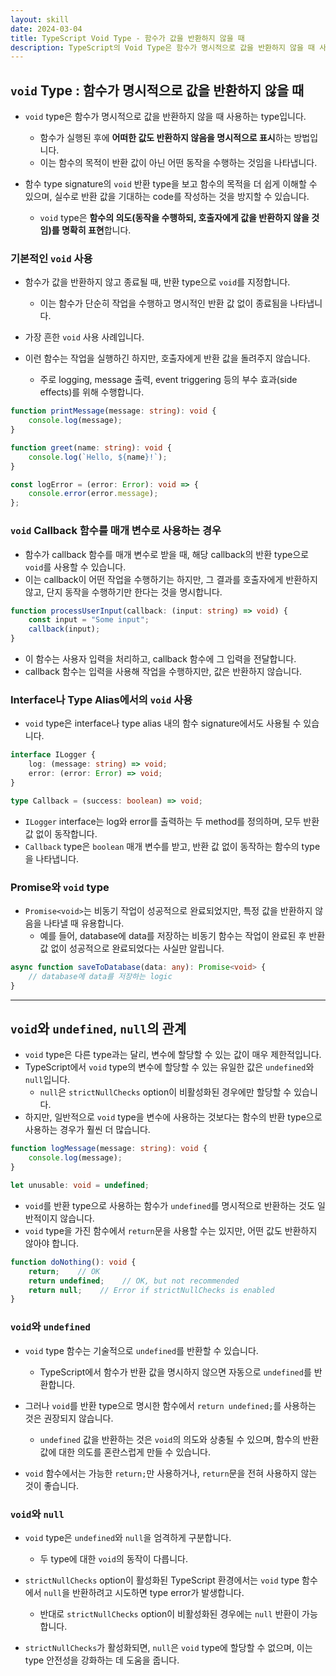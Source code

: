 ```yaml
---
layout: skill
date: 2024-03-04
title: TypeScript Void Type - 함수가 값을 반환하지 않을 때
description: TypeScript의 Void Type은 함수가 명시적으로 값을 반환하지 않을 때 사용하는 type으로, 함수의 목적이 반환 값이 아닌 어떤 동작을 수행하는 것임을 나타냅니다.
---
```



## `void` Type : 함수가 명시적으로 값을 반환하지 않을 때

- `void` type은 함수가 명시적으로 값을 반환하지 않을 때 사용하는 type입니다.
    - 함수가 실행된 후에 **어떠한 값도 반환하지 않음을 명시적으로 표시**하는 방법입니다.
    - 이는 함수의 목적이 반환 값이 아닌 어떤 동작을 수행하는 것임을 나타냅니다.

- 함수 type signature의 `void` 반환 type을 보고 함수의 목적을 더 쉽게 이해할 수 있으며, 실수로 반환 값을 기대하는 code를 작성하는 것을 방지할 수 있습니다.
    - `void` type은 **함수의 의도(동작을 수행하되, 호출자에게 값을 반환하지 않을 것임)를 명확히 표현**합니다.


### 기본적인 `void` 사용

- 함수가 값을 반환하지 않고 종료될 때, 반환 type으로 `void`를 지정합니다.
    - 이는 함수가 단순히 작업을 수행하고 명시적인 반환 값 없이 종료됨을 나타냅니다.
- 가장 흔한 `void` 사용 사례입니다.

- 이런 함수는 작업을 실행하긴 하지만, 호출자에게 반환 값을 돌려주지 않습니다.
    - 주로 logging, message 출력, event triggering 등의 부수 효과(side effects)를 위해 수행합니다.

```typescript
function printMessage(message: string): void {
    console.log(message);
}
```

```typescript
function greet(name: string): void {
    console.log(`Hello, ${name}!`);
}
```

```typescript
const logError = (error: Error): void => {
    console.error(error.message);
};
```


### `void` Callback 함수를 매개 변수로 사용하는 경우

- 함수가 callback 함수를 매개 변수로 받을 때, 해당 callback의 반환 type으로 `void`를 사용할 수 있습니다.
- 이는 callback이 어떤 작업을 수행하기는 하지만, 그 결과를 호출자에게 반환하지 않고, 단지 동작을 수행하기만 한다는 것을 명시합니다.

```typescript
function processUserInput(callback: (input: string) => void) {
    const input = "Some input";
    callback(input);
}
```

- 이 함수는 사용자 입력을 처리하고, callback 함수에 그 입력을 전달합니다.
- callback 함수는 입력을 사용해 작업을 수행하지만, 값은 반환하지 않습니다.


### Interface나 Type Alias에서의 `void` 사용

- `void` type은 interface나 type alias 내의 함수 signature에서도 사용될 수 있습니다.

```typescript
interface ILogger {
    log: (message: string) => void;
    error: (error: Error) => void;
}

type Callback = (success: boolean) => void;
```

- `ILogger` interface는 log와 error를 출력하는 두 method를 정의하며, 모두 반환 값 없이 동작합니다.
- `Callback` type은 `boolean` 매개 변수를 받고, 반환 값 없이 동작하는 함수의 type을 나타냅니다.


### Promise와 `void` type

- `Promise<void>`는 비동기 작업이 성공적으로 완료되었지만, 특정 값을 반환하지 않음을 나타낼 때 유용합니다.
    - 예를 들어, database에 data를 저장하는 비동기 함수는 작업이 완료된 후 반환 값 없이 성공적으로 완료되었다는 사실만 알립니다.

```typescript
async function saveToDatabase(data: any): Promise<void> {
    // database에 data를 저장하는 logic
}
```


---


## `void`와 `undefined`, `null`의 관계

- `void` type은 다른 type과는 달리, 변수에 할당할 수 있는 값이 매우 제한적입니다.
- TypeScript에서 `void` type의 변수에 할당할 수 있는 유일한 값은 `undefined`와 `null`입니다.
    - `null`은 `strictNullChecks` option이 비활성화된 경우에만 할당할 수 있습니다.
- 하지만, 일반적으로 `void` type을 변수에 사용하는 것보다는 함수의 반환 type으로 사용하는 경우가 훨씬 더 많습니다.

```typescript
function logMessage(message: string): void {
    console.log(message);
}

let unusable: void = undefined;
```

- `void`를 반환 type으로 사용하는 함수가 `undefined`를 명시적으로 반환하는 것도 일반적이지 않습니다.
- `void` type을 가진 함수에서 `return`문을 사용할 수는 있지만, 어떤 값도 반환하지 않아야 합니다.

```typescript
function doNothing(): void {
    return;    // OK
    return undefined;    // OK, but not recommended
    return null;    // Error if strictNullChecks is enabled
}
```


### `void`와 `undefined`

- `void` type 함수는 기술적으로 `undefined`를 반환할 수 있습니다.
    - TypeScript에서 함수가 반환 값을 명시하지 않으면 자동으로 `undefined`를 반환합니다.

- 그러나 `void`를 반환 type으로 명시한 함수에서 `return undefined;`를 사용하는 것은 권장되지 않습니다.
    - `undefined` 값을 반환하는 것은 `void`의 의도와 상충될 수 있으며, 함수의 반환 값에 대한 의도를 혼란스럽게 만들 수 있습니다.

- `void` 함수에서는 가능한 `return;`만 사용하거나, `return`문을 전혀 사용하지 않는 것이 좋습니다.


### `void`와 `null`

- `void` type은 `undefined`와 `null`을 엄격하게 구분합니다.
    - 두 type에 대한 `void`의 동작이 다릅니다.

- `strictNullChecks` option이 활성화된 TypeScript 환경에서는 `void` type 함수에서 `null`을 반환하려고 시도하면 type error가 발생합니다.
    - 반대로 `strictNullChecks` option이 비활성화된 경우에는 `null` 반환이 가능합니다.

- `strictNullChecks`가 활성화되면, `null`은 `void` type에 할당할 수 없으며, 이는 type 안전성을 강화하는 데 도움을 줍니다.
